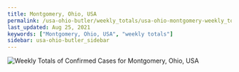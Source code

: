 ```yaml
---
title: Montgomery, Ohio, USA
permalink: /usa-ohio-butler/weekly_totals/usa-ohio-montgomery-weekly_totals.html
last_updated: Aug 25, 2021
keywords: ["Montgomery, Ohio, USA", "weekly totals"]
sidebar: usa-ohio-butler_sidebar
---
```


![Weekly Totals of Confirmed Cases for Montgomery, Ohio, USA](/covid_tracker/images/graphs/usa-ohio-montgomery-weekly_totals_graph.png)
